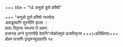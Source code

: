 +++
title = "14 अभून्नो दूतो हविषो"

+++
"अभून्नो दूतो हविषो जातवेदा  
अवाड्ढव्यानि सुरभीणि कृत्वा ।  
प्रादाः पितृभ्यः स्वधया ते अक्षन्  
प्रजानन्न् अग्ने पुनरप्येहि देवानि"त्येकोल्मुकं प्रत्यपिसृज्य +++(=प्रतिक्षिप्य)+++  
प्रोक्ष्य पात्राणि द्वन्द्वमभ्युदाहरति १४
